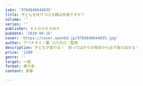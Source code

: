 ```yaml
---
isbn: '9784040644035'
title: 子どもを叱りつける親は失格ですか？
volume: ''
series: ''
publisher: ＫＡＤＯＫＡＷＡ
pubdate: '2020-04-16'
cover: 'https://cover.openbd.jp/9784040644035.jpg'
author: アベナオミ／著 小川大介／監修
description: 子どもが変わる！　怒ってばかりの毎日から必ず抜け出せる！
price: '1200'
genre: ''
target: 一般
format: 単行本
content: 家事

---
```

